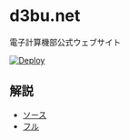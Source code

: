 # d3bu.net

電子計算機部公式ウェブサイト

[![Deploy](https://github.com/KCCTdensan/d3bu.net/actions/workflows/deploy.yml/badge.svg)](https://github.com/KCCTdensan/d3bu.net/actions/workflows/deploy.yml)

## 解説

- [ソース](src/routes/inner/maintenance.md)
- [フル](https://d3bu.net/inner/maintenance)
